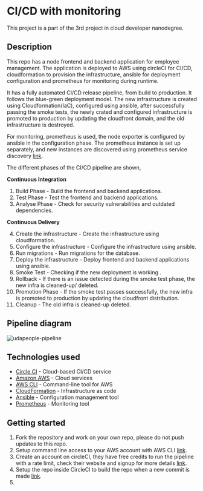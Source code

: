
# CI/CD with monitoring
This project is a part of the 3rd project in cloud developer nanodegree.

## Description

This repo has a node frontend and backend application for employee management. The application is deployed to AWS using
circleCI for CI/CD, cloudformation to provision the infrastructure, ansible for deployment configuration and 
prometheus for monitoring during runtime. 

It has a fully automated CI/CD release pipeline, from build to production. It follows the blue-green deployment model.
The new infrastructure is created using Cloudformation(IaC), configured using ansible, after successfully passing 
the smoke tests, the newly crated and configured infrastructure is promoted to production by updating the cloudfront
domain, and the old infrastructure is destroyed. 

For monitoring, prometheus is used, the node exporter is configured by ansible in the configuration phase.
The prometheus instance is set up separately, and new instances are discovered using prometheus service discovery
[link](https://codewizardly.com/prometheus-on-aws-ec2-part2/).

The different phases of the CI/CD pipeline are shown,

**Continuous Integration**

1. Build Phase - Build the frontend and backend applications.
2. Test Phase - Test the frontend and backend applications.
3. Analyse Phase - Check for security vulnerabilities and outdated dependencies.

**Continuous Delivery**

4. Create the infrastructure - Create the infrastructure using cloudformation.
5. Configure the infrastructure - Configure the infrastructure using ansible.
6. Run migrations - Run migrations for the database.
6. Deploy the infrastructure - Deploy frontend and backend applications using ansible.
7. Smoke Test - Checking if the new deployment is working .
8. Rollback - If there is an issue detected during the smoke test phase, the new infra is cleaned-up/ deleted.
9. Promotion Phase - If the smoke test passes successfully, the new infra is promoted to production by updating 
the cloudfront distribution.
10. Cleanup - The old infra is cleaned-up deleted.

## Pipeline diagram

![udapeople-pipeline](https://github.com/nikhil-31/django-docker-kubernetes-deploy-scripts/assets/19944703/7c94c26e-921c-4770-bc92-ab71be2db119)


## Technologies used

- [Circle CI](www.circleci.com) - Cloud-based CI/CD service
- [Amazon AWS](https://aws.amazon.com/) - Cloud services
- [AWS CLI](https://aws.amazon.com/cli/) - Command-line tool for AWS
- [CloudFormation](https://aws.amazon.com/cloudformation/) - Infrastructure as code
- [Ansible](https://www.ansible.com/) - Configuration management tool
- [Prometheus](https://prometheus.io/) - Monitoring tool


## Getting started 

1. Fork the repository and work on your own repo, please do not push updates to this repo.
2. Setup command line access to your AWS account with AWS CLI [link](https://docs.aws.amazon.com/cli/latest/userguide/cli-chap-configure.html).
3. Create an account on circleCI, they have free credits to run the pipeline with a rate limit, check their website 
and signup for more details [link](https://circleci.com/).
4. Setup the repo inside CircleCI to build the repo when a new commit is made [link](https://circleci.com/docs/getting-started/).
5. 